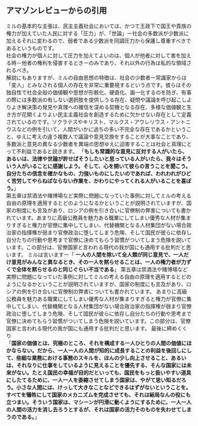 ## アマゾンレビューからの引用 ##
ミルの基本的な主張は、民主主義社会においては、かつて王政下で国王や貴族の権力が加えていた人民に対する「圧力」が、「世論」ー社会の多数派が少数派に加えるそれに変わるので、弱者である少数派を同調圧力から保護し尊重すべきであるというものです。  
社会の権力が個人に対して圧力を加えてよいのは、個人が他者に対して害を加える時－他者の権利を侵害するときーのみであり、それ以外の行為は私的な領域されるべき。  
解説にもありますが、ミルの自由思想の特徴は、社会の少数者ー常識家からは「変人」とみなされる個人の存在を非常に重要視するという点です。彼らはその独自性で社会全般の価値観や思想が形骸化、硬直化、画一化するのを防ぎ、有事の際には多数派の有しない選択肢を提供しうる存在、疑問や議論を呼び起こしよりよき解決策の発見や真理への確信を深める契機となる存在、多様な価値観と生き方が花開くよりよい民主主義社会を創造するために欠かせない存在として定義されているのです。ソクラテスやキリスト、マルクス・アウレリウス・アントニウスなどの例を引いて、人間がいかに過ちの多い不完全な存在であるかということ、ゆえに考えの違う複数人で議論や意見交換をすることが大事なことであり、多数派と意見の異なる少数者を異端の思想ゆえに迫害することは社会と真理にとって不利益であると説きます。
「**もしも常識的な意見に反対する人がいたら、あるいは、法律や世論が許せばそうしたいと思っている人がいたら、我々はそういう人がいることに感謝しよう。そして、心を開いて彼らの言うことを聞こう。自分たちの信念を確かなもの、力強いものにしたいのであれば、われわれがひどく苦労してやらねばならない作業を、かわりにやってくれる人がいることを喜ぼう。**」  
第五章は禁酒法や賭博場など実際に問題になっていた事例に対してミルの考える自由の原理を適用するとどのようになるかということが説明されていますが、国家の制度にも言及があり、ロシアの例を引き合いに官僚制の弊害についても書かれています。あまりに高級公務員を魅力ある職業にしてしまい優秀な人材が集まりすぎると権力が官僚に集中してしまい、代替機関となる人材集団がない場合政治家の指揮権が弱まり官僚政治に堕してしまう危険、そして国民が彼らに依存し自分たちの行動や思考まで官僚に決めてもらう習慣がついてしまう危険を説いています。この部分は、官僚国家と言われる現代の我が国にも通用する批判だと思います。
ミルは言いますー「
**一人の人間を除いて全人類が同じ意見で、一人だけ意見がみんなと異なるとき、その一人を黙らせることは、一人の権力者が力ずくで全体を黙らせるのと同じぐらい不当である**」
第五章は禁酒法や賭博場など実際に問題になっていた事例に対してミルの考える自由の原理を適用するとどのようになるかということが説明されていますが、国家の制度にも言及があり、ロシアの例を引き合いに官僚制の弊害についても書かれています。
あまりに高級公務員を魅力ある職業にしてしまい優秀な人材が集まりすぎると権力が官僚に集中してしまい、代替機関となる人材集団がない場合政治家の指揮権が弱まり官僚政治に堕してしまう危険、そして国民が彼らに依存し自分たちの行動や思考まで官僚に決めてもらう習慣がついてしまう危険を説いています。この部分は、官僚国家と言われる現代の我が国にも通用する批判だと思います。
最後に締めくくり  
「**国家の価値とは、究極のところ、それを構成する一人ひとりの人間の価値にほかならない。だから、一人一人の人間が知的に成長することの利益を後回しにして、些細な業務における事務のスキルを、ほんの少し向上させること、あるいは、それなりに仕事をしているように見えることを優先する、そんな国家には未来がない。たとえ国民の幸福が目的だといっても、国民をもっと扱いやすい道具にしたてるために、一人一人を委縮させてしまう国家は、やがて思い知るだろう。小さな人間には、けっして大きなことなどできるはずがないということを。すべてを犠牲にして国家のメカニズムを完成させても、それは結局なんの役にも立つまい。そういう国家は、マシーンが円滑に動くようにするために、一人一人の人間の活力を消し去ろうとするが、それは国家の活力そのものを失わせてしまうのである。**」
